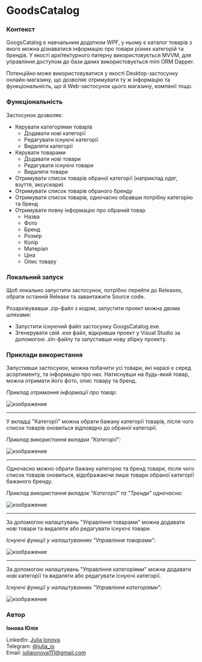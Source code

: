 # GoodsCatalog

### Контекст

GoogsCatalog є навчальним додатком WPF, у ньому є каталог товарів з якого можна дізнаватися інформацію про товари різних категорій та брендів.
У якості архітектурного патерну використовується MVVM, для управління доступом до бази даних використовується mini ORM Dapper.
  
Потенційно може використовуватися у якості Desktop-застосунку онлайн-магазину, що дозволяє отримувати ту ж інформацію та функціональність, що й Web-застосунок цього магазину, компанії тощо.

### Функціональність

Застосунок дозволяє:
+ Керувати категоріями товарів  
    * Додавати нові категорії
    * Редагувати існуючі категорії
    * Видаляти категорії
+ Керувати товарами  
    * Додавати нові товари
    * Редагувати існуючі товари
    * Видаляти товари
+ Отримувати список товарів обраної категорії (наприклад одяг, взуття, аксусеари)
+ Отримувати список товарів обраного бренду
+ Отримувати список товарів, одночасно обравши потрібну категорію та бренд
+ Отримувати повну інформацію про обраний товар  
    * Назва
    * Фото
    * Бренд
    * Розмір
    * Колір
    * Матеріал
    * Ціна
    * Опис товару

### Локальний запуск

Щоб локально запустити застосунок, потрібно перейти до Releases, обрати останній Release та завантажити Source code.

Розархівувавши .zip-файл з кодом, запустити проект можна двома шляхами:

+ Запустити існуючий файл застосунку GoogsCatalog.exe.
+ Згенерувати свій .exe файл, відкривши проект у Visual Studio за допомогою .sln-файлу та запустивши нову збірку проекту.

### Приклади використання

Запустивши застоcунок, можна побачити усі товари, які наразі є серед асортименту, та інформацію про них. Натиснувши на будь-який товар, можна отримати його фото, опис товару та бренд.

*Приклад отримання інформації про товар:*

![изображение](https://user-images.githubusercontent.com/71709401/174478465-8f681d0c-0515-446f-a89a-16b4872a5514.png)

***

У вкладці "Категорії" можна обрати бажану категорії товарів, після чого список товарів оновиться відповідно до обраної категорії.

*Приклад використання вкладки "Категорії":*

![изображение](https://user-images.githubusercontent.com/71709401/174478470-d7af234c-8133-4150-b5a4-20f1658eaafa.png)

***

Одночасно можно обрати бажану категорію та бренд товари, після чого список товарів оновиться, відображаючи лише товари обраної категорії бажаного бренду.

*Приклад використання вкладок "Категорії" та "Тренди" одночасно:*

![изображение](https://user-images.githubusercontent.com/71709401/174478475-0a54c914-9db5-4478-9051-3825f33a7486.png)

***

За допомогою налаштувань "Управління товарами" можна додавати нові товари та видаляти або редагувати існуючі товари.

*Існуючі функції у налаштуваннях "Управління товарами":*

![изображение](https://user-images.githubusercontent.com/71709401/174478479-88ec06cf-f574-49f3-99a4-62c9482d991c.png)

***

За допомогою налаштувань "Управління категоріями" можна додавати нові категорії та видаляти або редагувати існуючі категорії.

*Існуючі функції у налаштуваннях "Управління категоріями":*

![изображение](https://user-images.githubusercontent.com/71709401/174478484-24d86e96-9450-4624-87e4-24f2b020c861.png)

### Автор
**Іонова Юлія**  

LinkedIn: [Julia Ionova](https://www.linkedin.com/in/julia-ionova-1297aa196/)  
Telegram: [@julia_io](https://t.me/julia_io)  
Email: [juliaionova111@gmail.com](mailto:juliaionova111@gmail.com)  
